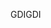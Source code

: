 <span data-ttu-id="00cd8-101">GDI</span><span class="sxs-lookup"><span data-stu-id="00cd8-101">GDI</span></span>